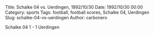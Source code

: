 Title: Schalke 04 vs. Uerdingen, 1992/10/30
Date: 1992/10/30 00:00
Category: sports
Tags: football, football scores, Schalke 04, Uerdingen
Slug: schalke-04-vs-uerdingen
Author: carbonero


Schalke 04 1 - 1 Uerdingen
